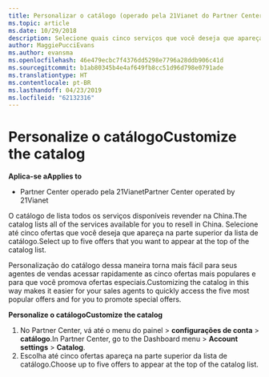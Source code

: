 ```yaml
---
title: Personalizar o catálogo (operado pela 21Vianet do Partner Center)
ms.topic: article
ms.date: 10/29/2018
description: Selecione quais cinco serviços que você deseja que apareça na parte superior da sua lista de catálogo.
author: MaggiePucciEvans
ms.author: evansma
ms.openlocfilehash: 46e479ecbc7f4376dd5298e7796a28ddb906c41d
ms.sourcegitcommit: b1ab80345b4e4af649fb8cc51d96d798e0791ade
ms.translationtype: HT
ms.contentlocale: pt-BR
ms.lasthandoff: 04/23/2019
ms.locfileid: "62132316"
---
```

# <a name="customize-the-catalog"></a><span data-ttu-id="cbe3d-103">Personalize o catálogo</span><span class="sxs-lookup"><span data-stu-id="cbe3d-103">Customize the catalog</span></span>

<span data-ttu-id="cbe3d-104">**Aplica-se a**</span><span class="sxs-lookup"><span data-stu-id="cbe3d-104">**Applies to**</span></span>

-   <span data-ttu-id="cbe3d-105">Partner Center operado pela 21Vianet</span><span class="sxs-lookup"><span data-stu-id="cbe3d-105">Partner Center operated by 21Vianet</span></span>


<span data-ttu-id="cbe3d-106">O catálogo de lista todos os serviços disponíveis revender na China.</span><span class="sxs-lookup"><span data-stu-id="cbe3d-106">The catalog lists all of the services available for you to resell in China.</span></span> <span data-ttu-id="cbe3d-107">Selecione até cinco ofertas que você deseja que apareça na parte superior da lista de catálogo.</span><span class="sxs-lookup"><span data-stu-id="cbe3d-107">Select up to five offers that you want to appear at the top of the catalog list.</span></span> 

<span data-ttu-id="cbe3d-108">Personalização do catálogo dessa maneira torna mais fácil para seus agentes de vendas acessar rapidamente as cinco ofertas mais populares e para que você promova ofertas especiais.</span><span class="sxs-lookup"><span data-stu-id="cbe3d-108">Customizing the catalog in this way makes it easier for your sales agents to quickly access the five most popular offers and for you to promote special offers.</span></span> 

<span data-ttu-id="cbe3d-109">**Personalize o catálogo**</span><span class="sxs-lookup"><span data-stu-id="cbe3d-109">**Customize the catalog**</span></span>

1.  <span data-ttu-id="cbe3d-110">No Partner Center, vá até o menu do painel &gt; **configurações de conta** &gt; **catálogo**.</span><span class="sxs-lookup"><span data-stu-id="cbe3d-110">In Partner Center, go to the Dashboard menu &gt; **Account settings** &gt; **Catalog**.</span></span>
2.  <span data-ttu-id="cbe3d-111">Escolha até cinco ofertas apareça na parte superior da lista de catálogo.</span><span class="sxs-lookup"><span data-stu-id="cbe3d-111">Choose up to five offers to appear at the top of the catalog list.</span></span>

 

 




